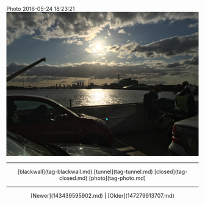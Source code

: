 <!--
title: Photo 2016-05-24 18
date: 2020-06-28T14:38:48.440Z
tags: blackwall, tunnel, closed, photo
-->

Photo 2016-05-24 18:23:21
![](144866489077-0.jpg)

<!--BOTTOM-POST-NAVIGATION-->
---

<center>[blackwall](tag-blackwall.md) [tunnel](tag-tunnel.md) [closed](tag-closed.md) [photo](tag-photo.md)</center>

---

<center>[Newer](143439595902.md) | [Older](147279913707.md)</center>